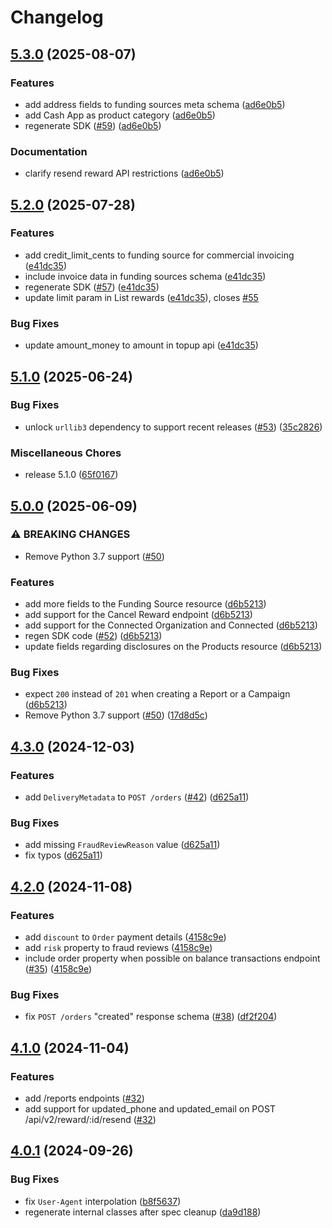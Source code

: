 # Changelog

## [5.3.0](https://github.com/tremendous-rewards/tremendous-python/compare/tremendous-python-v5.2.0...tremendous-python-v5.3.0) (2025-08-07)


### Features

* add address fields to funding sources meta schema ([ad6e0b5](https://github.com/tremendous-rewards/tremendous-python/commit/ad6e0b5e3732d7c12b4ec117a9020cac5e932f78))
* add Cash App as product category ([ad6e0b5](https://github.com/tremendous-rewards/tremendous-python/commit/ad6e0b5e3732d7c12b4ec117a9020cac5e932f78))
* regenerate SDK ([#59](https://github.com/tremendous-rewards/tremendous-python/issues/59)) ([ad6e0b5](https://github.com/tremendous-rewards/tremendous-python/commit/ad6e0b5e3732d7c12b4ec117a9020cac5e932f78))


### Documentation

* clarify resend reward API restrictions ([ad6e0b5](https://github.com/tremendous-rewards/tremendous-python/commit/ad6e0b5e3732d7c12b4ec117a9020cac5e932f78))

## [5.2.0](https://github.com/tremendous-rewards/tremendous-python/compare/tremendous-python-v5.1.0...tremendous-python-v5.2.0) (2025-07-28)


### Features

* add credit_limit_cents to funding source for commercial invoicing ([e41dc35](https://github.com/tremendous-rewards/tremendous-python/commit/e41dc359cbcad24d86a84f952349ebeb2e1f201e))
* include invoice data in funding sources schema ([e41dc35](https://github.com/tremendous-rewards/tremendous-python/commit/e41dc359cbcad24d86a84f952349ebeb2e1f201e))
* regenerate SDK ([#57](https://github.com/tremendous-rewards/tremendous-python/issues/57)) ([e41dc35](https://github.com/tremendous-rewards/tremendous-python/commit/e41dc359cbcad24d86a84f952349ebeb2e1f201e))
* update limit param in List rewards ([e41dc35](https://github.com/tremendous-rewards/tremendous-python/commit/e41dc359cbcad24d86a84f952349ebeb2e1f201e)), closes [#55](https://github.com/tremendous-rewards/tremendous-python/issues/55)


### Bug Fixes

* update amount_money to amount in topup api ([e41dc35](https://github.com/tremendous-rewards/tremendous-python/commit/e41dc359cbcad24d86a84f952349ebeb2e1f201e))

## [5.1.0](https://github.com/tremendous-rewards/tremendous-python/compare/tremendous-python-v5.0.0...tremendous-python-v5.1.0) (2025-06-24)


### Bug Fixes

* unlock `urllib3` dependency to support recent releases ([#53](https://github.com/tremendous-rewards/tremendous-python/issues/53)) ([35c2826](https://github.com/tremendous-rewards/tremendous-python/commit/35c2826006d948cc8105527002ae945bd2ea054d))


### Miscellaneous Chores

* release 5.1.0 ([65f0167](https://github.com/tremendous-rewards/tremendous-python/commit/65f0167caf14bcb8e1e7b1fd65b0c5b95263b170))

## [5.0.0](https://github.com/tremendous-rewards/tremendous-python/compare/tremendous-python-v4.3.0...tremendous-python-v5.0.0) (2025-06-09)


### ⚠ BREAKING CHANGES

* Remove Python 3.7 support ([#50](https://github.com/tremendous-rewards/tremendous-python/issues/50))

### Features

* add more fields to the Funding Source resource ([d6b5213](https://github.com/tremendous-rewards/tremendous-python/commit/d6b5213fe089214deb7d75c570392ae68c34278e))
* add support for the Cancel Reward endpoint ([d6b5213](https://github.com/tremendous-rewards/tremendous-python/commit/d6b5213fe089214deb7d75c570392ae68c34278e))
* add support for the Connected Organization and Connected ([d6b5213](https://github.com/tremendous-rewards/tremendous-python/commit/d6b5213fe089214deb7d75c570392ae68c34278e))
* regen SDK code ([#52](https://github.com/tremendous-rewards/tremendous-python/issues/52)) ([d6b5213](https://github.com/tremendous-rewards/tremendous-python/commit/d6b5213fe089214deb7d75c570392ae68c34278e))
* update fields regarding disclosures on the Products resource ([d6b5213](https://github.com/tremendous-rewards/tremendous-python/commit/d6b5213fe089214deb7d75c570392ae68c34278e))


### Bug Fixes

* expect `200` instead of `201` when creating a Report or a Campaign ([d6b5213](https://github.com/tremendous-rewards/tremendous-python/commit/d6b5213fe089214deb7d75c570392ae68c34278e))
* Remove Python 3.7 support ([#50](https://github.com/tremendous-rewards/tremendous-python/issues/50)) ([17d8d5c](https://github.com/tremendous-rewards/tremendous-python/commit/17d8d5ca06983edab63c5736814ff1c46dc15be0))

## [4.3.0](https://github.com/tremendous-rewards/tremendous-python/compare/tremendous-python-v4.2.0...tremendous-python-v4.3.0) (2024-12-03)


### Features

* add `DeliveryMetadata` to `POST /orders` ([#42](https://github.com/tremendous-rewards/tremendous-python/issues/42)) ([d625a11](https://github.com/tremendous-rewards/tremendous-python/commit/d625a113e08d600e4d1c3d6d1a6af67f68708dbc))


### Bug Fixes

* add missing `FraudReviewReason` value ([d625a11](https://github.com/tremendous-rewards/tremendous-python/commit/d625a113e08d600e4d1c3d6d1a6af67f68708dbc))
* fix typos ([d625a11](https://github.com/tremendous-rewards/tremendous-python/commit/d625a113e08d600e4d1c3d6d1a6af67f68708dbc))

## [4.2.0](https://github.com/tremendous-rewards/tremendous-python/compare/tremendous-python-v4.1.0...tremendous-python-v4.2.0) (2024-11-08)


### Features

* add `discount` to `Order` payment details ([4158c9e](https://github.com/tremendous-rewards/tremendous-python/commit/4158c9e5bbf86e0443bd02ca6f3971af76cedde9))
* add `risk` property to fraud reviews ([4158c9e](https://github.com/tremendous-rewards/tremendous-python/commit/4158c9e5bbf86e0443bd02ca6f3971af76cedde9))
* include order property when possible on balance transactions endpoint ([#35](https://github.com/tremendous-rewards/tremendous-python/issues/35)) ([4158c9e](https://github.com/tremendous-rewards/tremendous-python/commit/4158c9e5bbf86e0443bd02ca6f3971af76cedde9))


### Bug Fixes

* fix `POST /orders` "created" response schema ([#38](https://github.com/tremendous-rewards/tremendous-python/issues/38)) ([df2f204](https://github.com/tremendous-rewards/tremendous-python/commit/df2f204330a47d9968cd8a731eadf99e8c263130))

## [4.1.0](https://github.com/tremendous-rewards/tremendous-python/compare/tremendous-python-v4.0.1...tremendous-python-v4.1.0) (2024-11-04)


### Features

* add /reports endpoints ([#32](https://github.com/tremendous-rewards/tremendous-python/commit/a8419dddbbaa872fab7a556a47aec0672b4fdb3b))
* add support for updated_phone and updated_email on POST /api/v2/reward/:id/resend ([#32](https://github.com/tremendous-rewards/tremendous-python/commit/a8419dddbbaa872fab7a556a47aec0672b4fdb3b))

## [4.0.1](https://github.com/tremendous-rewards/tremendous-python/compare/tremendous-python-v4.0.0...tremendous-python-v4.0.1) (2024-09-26)


### Bug Fixes

* fix `User-Agent` interpolation ([b8f5637](https://github.com/tremendous-rewards/tremendous-python/commit/b8f56375c51d48ea5636535e585937f244df1bbb))
* regenerate internal classes after spec cleanup ([da9d188](https://github.com/tremendous-rewards/tremendous-python/commit/da9d188f12df022cf245babfd323b00ff4591cbc))
